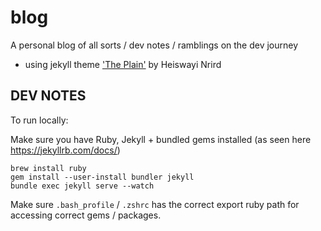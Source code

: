 # blog

A personal blog of all sorts / dev notes / ramblings on the dev journey

- using jekyll theme ['The Plain'](https://github.com/heiswayi/the-plain) by Heiswayi Nrird


## DEV NOTES

To run locally:

Make sure you have Ruby, Jekyll + bundled gems installed (as seen here https://jekyllrb.com/docs/)

```
brew install ruby
gem install --user-install bundler jekyll
bundle exec jekyll serve --watch
```

Make sure `.bash_profile` / `.zshrc` has the correct export ruby path for accessing correct gems / packages.




